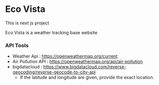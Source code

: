 # Eco Vista

This is next js project 

Eco Vista is a weather tracking base website 

### API Tools

- Weather Api : https://openweathermap.org/current
- Air Pollution API : https://openweathermap.org/api/air-pollution
- bigdatacloud : https://www.bigdatacloud.com/reverse-geocoding/reverse-geocode-to-city-api
  - If the latitude and longitude are given, provide the exact location. 